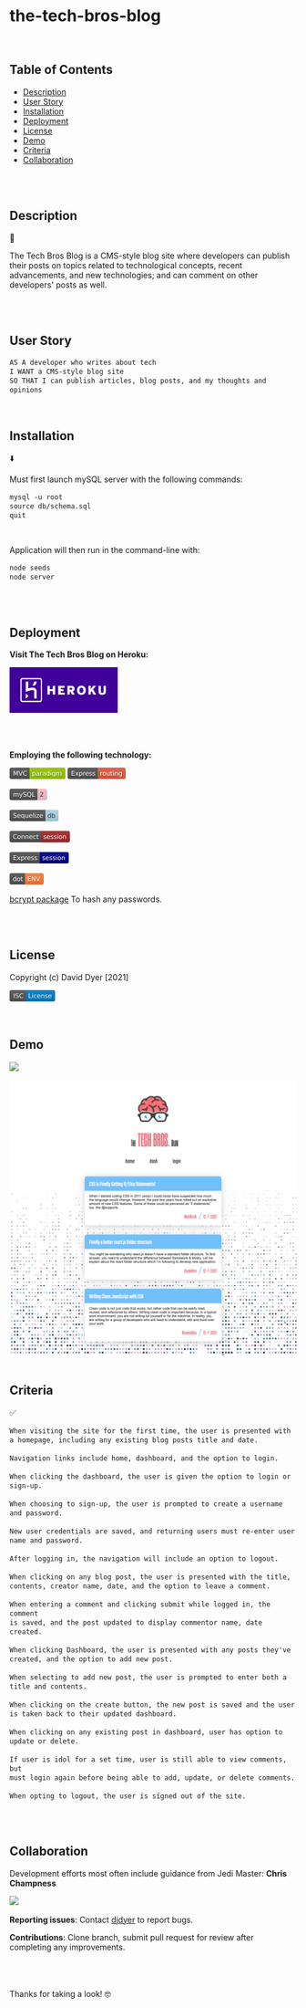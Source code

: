 # the-tech-bros-blog

<br />

## Table of Contents

- [Description](#description)
- [User Story](#user-story)
- [Installation](#installation)
- [Deployment](#deployment)
- [License](#license)
- [Demo](#demo)
- [Criteria](#criteria)
- [Collaboration](#collaboration)

<br />
<br />

## Description

📝

The Tech Bros Blog is a CMS-style blog site where developers can publish their posts on topics related to technological concepts, recent advancements, and new technologies; and can comment on other developers' posts as well.

<br />
<br />

## User Story

```
AS A developer who writes about tech
I WANT a CMS-style blog site
SO THAT I can publish articles, blog posts, and my thoughts and opinions
```

<br />

## Installation

⬇️

Must first launch mySQL server with the following commands:

```
mysql -u root
source db/schema.sql
quit

```

<br />

Application will then run in the command-line with:

```
node seeds
node server
```

<br />
<br />

## Deployment

**Visit The Tech Bros Blog on Heroku:**

[<img src="./assets/images/heroku.png" height="80px">](https://the-tech-bros-blog.herokuapp.com/)

<br />
<br />

**Employing the following technology:**

[<img src="./assets/images/mvc.svg" height="20px">](https://www.npmjs.com/package/nodejs-mvc) [<img src="./assets/images/express.svg" height="20px">](https://www.npmjs.com/package/express-handlebars)

[<img src="./assets/images/mysql.svg" height="20px">](https://www.npmjs.com/package/mysql2)

[<img src="./assets/images/sequelize.svg" height="20px">](https://www.npmjs.com/package/sequelize)

[<img src="./assets/images/connect_session.svg" height="20px">](https://www.npmjs.com/package/connect-session-sequelize)

[<img src="./assets/images/express_session.svg" height="20px">](https://www.npmjs.com/package/express-session)

[<img src="./assets/images/dot_env.svg" height="20px">](https://www.npmjs.com/package/dotenv)

[bcrypt package](https://www.npmjs.com/package/bcrypt)
To hash any passwords.

<br />
<br />

## License

Copyright (c) David Dyer [2021]

[<img src="./assets/images/isc.svg" height="20px">](https://choosealicense.com/licenses/isc/)

<br />

## Demo

[![](assets/demo/...png)](https://youtu.be/...)

<img src="./assets/screenshots/home.png" width = "600">

<br />
<br />

## Criteria

✅

```
When visiting the site for the first time, the user is presented with
a homepage, including any existing blog posts title and date.

Navigation links include home, dashboard, and the option to login.

When clicking the dashboard, the user is given the option to login or sign-up.

When choosing to sign-up, the user is prompted to create a username
and password.

New user credentials are saved, and returning users must re-enter user
name and password.

After logging in, the navigation will include an option to logout.

When clicking on any blog post, the user is presented with the title,
contents, creator name, date, and the option to leave a comment.

When entering a comment and clicking submit while logged in, the comment
is saved, and the post updated to display commentor name, date created.

When clicking Dashboard, the user is presented with any posts they've
created, and the option to add new post.

When selecting to add new post, the user is prompted to enter both a
title and contents.

When clicking on the create button, the new post is saved and the user
is taken back to their updated dashboard.

When clicking on any existing post in dashboard, user has option to
update or delete.

If user is idol for a set time, user is still able to view comments, but
must login again before being able to add, update, or delete comments.

When opting to logout, the user is signed out of the site.

```

<br />
<br />

## Collaboration

Development efforts most often include guidance from Jedi Master:
**Chris Champness**

<a href= "https://github.com/CChampness"><img src=
"https://avatars.githubusercontent.com/u/87551272?v=4" width="50px"/></a>

**Reporting issues**:
Contact [djdyer](https://www.github.com/djdyer) to report bugs.

**Contributions**:
Clone branch, submit pull request for review after completing any improvements.

<br />
<br />
<br />
Thanks for taking a look! 
🤓
